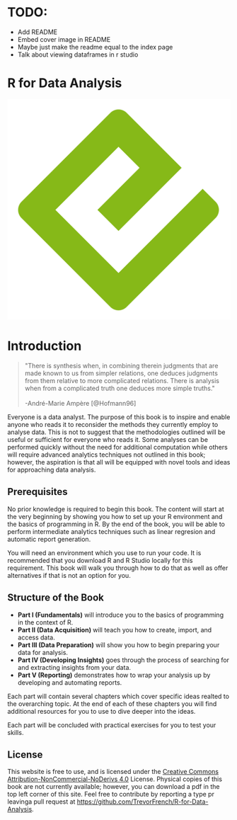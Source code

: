 # TODO:

- Add README
- Embed cover image in README
- Maybe just make the readme equal to the index page
- Talk about viewing dataframes in r studio

# R for Data Analysis

![cover](cover.png)

# Introduction

> "There is synthesis when, in combining therein judgments that are made known to us from simpler relations, one deduces judgments from them relative to more complicated relations. There is analysis when from a complicated truth one deduces more simple truths."  <br><br> -André-Marie Ampère [@Hofmann96]

Everyone is a data analyst. The purpose of this book is to inspire and enable anyone who reads it to reconsider the methods they currently employ to analyse data. This is not to suggest that the methodologies outlined will be useful or sufficient for everyone who reads it. Some analyses can be performed quickly without the need for additional computation while others will require advanced analytics techniques not outlined in this book; however, the aspiration is that all will be equipped with novel tools and ideas for approaching data analysis.

## Prerequisites

No prior knowledge is required to begin this book. The content will start at the very beginning by showing you how to set up your R environment and the basics of programming in R. By the end of the book, you will be able to perform intermediate analytics techniques such as linear regresion and automatic report generation.

You will need an environment which you use to run your code. It is recommended that you download R and R Studio locally for this requirement. This book will walk you through how to do that as well as offer alternatives if that is not an option for you.

## Structure of the Book

- **Part I (Fundamentals)** will introduce you to the basics of programming in the context of R.
- **Part II (Data Acquisition)** will teach you how to create, import, and access data.
- **Part III (Data Preparation)** will show you how to begin preparing your data for analysis.
- **Part IV (Developing Insights)** goes through the process of searching for and extracting insights from your data.
- **Part V (Reporting)** demonstrates how to wrap your analysis up by developing and automating reports.

Each part will contain several chapters which cover specific ideas realted to the overarching topic. At the end of each of these chapters you will find additional resources for you to use to dive deeper into the ideas.

Each part will be concluded with practical exercises for you to test your skills.

## License

This website is free to use, and is licensed under the [Creative Commons Attribution-NonCommercial-NoDerivs 4.0](https://creativecommons.org/licenses/by-nc-nd/4.0/) License. Physical copies of this book are not currently available; however, you can download a pdf in the top left corner of this site. Feel free to contribute by reporting a type pr leavinga pull request at <https://github.com/TrevorFrench/R-for-Data-Analysis>.